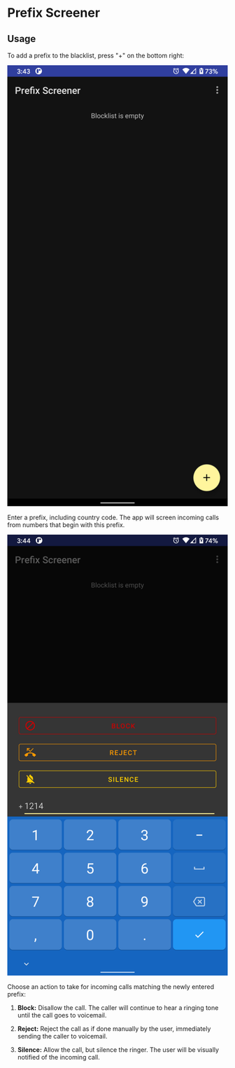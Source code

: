 # Prefix Screener

## Usage

To add a prefix to the blacklist, press "+" on the bottom right:

![Add a new prefix](screenshots/empty_blocklist.png)

Enter a prefix, including country code. The app will screen incoming calls from numbers that begin with this prefix.

![Choose screen action](screenshots/new_prefix.png)

Choose an action to take for incoming calls matching the newly entered prefix:

1. **Block:** Disallow the call. The caller will continue to hear a ringing
tone until the call goes to voicemail.

2. **Reject:** Reject the call as if done manually by the user, immediately
sending the caller to voicemail.

3. **Silence:** Allow the call, but silence the ringer. The user will be
visually notified of the incoming call.
